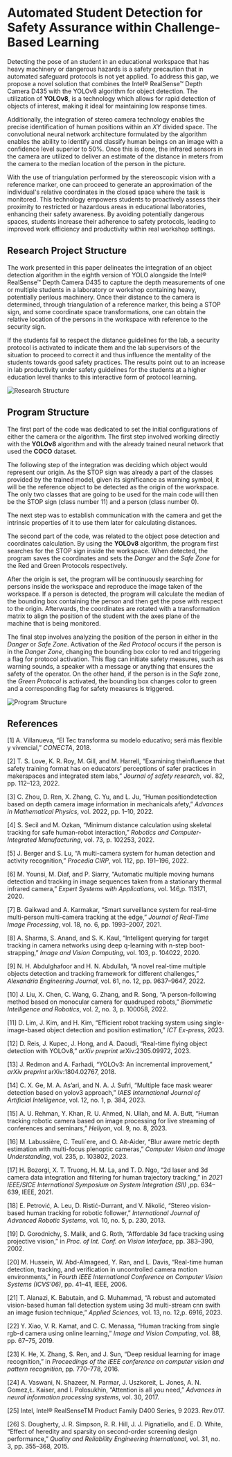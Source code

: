 # Automated Student Detection for Safety Assurance within Challenge-Based Learning
  Detecting the pose of an student in an educational workspace that has heavy machinery or dangerous hazards is a safety precaution that in automated safeguard protocols is not yet applied. To address this gap, we propose a novel solution that combines the Intel® RealSense™ Depth Camera D435 with the YOLOv8 algorithm for object detection. The utilization of **YOLOv8**, is a technology which allows for rapid detection of objects of interest, making it ideal for maintaining low response times. 

  Additionally, the integration of stereo camera technology enables the precise identification of human positions within an _XY_ divided space. The convolutional neural network architecture formulated by the algorithm enables the ability to identify and classify human beings on an image with a confidence level superior to 50%. Once this is done, the infrared sensors in the camera are utilized to deliver an estimate of the distance in meters from the camera to the median location of the person in the picture. 

  With the use of triangulation performed by the stereoscopic vision with a reference marker, one can proceed to generate an approximation of the individual's relative coordinates in the closed space where the task is monitored. This technology empowers students to proactively assess their proximity to restricted or hazardous areas in educational laboratories, enhancing their safety awareness. By avoiding potentially dangerous spaces, students increase their adherence to safety protocols, leading to improved work efficiency and productivity within real workshop settings.


## Research Project Structure

  The work presented in this paper delineates the integration of an object detection algorithm in the eighth version of YOLO alongside the  Intel® RealSense™ Depth Camera D435 to capture the depth measurements of one or multiple students in a laboratory or workshop containing heavy, potentially perilous machinery. Once their distance to the camera is determined, through triangulation of a reference marker, this being a STOP sign, and some coordinate space transformations, one can obtain the relative location of the persons in the workspace with reference to the security sign. 

  If the students fail to respect the distance guidelines for the lab, a security protocol is activated to indicate them and the lab supervisors of the situation to proceed to correct it and thus influence the mentality of the students towards good safety practices. The results point out to an increase in lab productivity under safety guidelines for the students at a higher education level thanks to this interactive form of protocol learning.

![Research Structure](https://github.com/IrrationalPerson/Percepcion-Robotica/assets/21211365/7f758d58-bbda-474c-a477-94afbae1022b)


## Program Structure

  The first part of the code was dedicated to set the initial configurations of either the camera or the algorithm. The first step involved working directly with the **YOLOv8** algorithm and with the already trained neural network that used the **COCO** dataset. 

  The following step of the integration was deciding which object would represent our origin. As the STOP sign was already a part of the classes provided by the trained model, given its significance as warning symbol, it will be the reference object to be  detected as the origin of the workspace. The only two classes that are going to be used for the main code will then be the STOP sign (class number 11) and a person (class number 0).

  The next step was to establish communication with the camera and get the intrinsic properties of it to use them later for calculating distances. 

  The second part of the code, was related to the object pose detection and coordinates calculation. By using the **YOLOv8** algorithm, the program first searches for the STOP sign inside the workspace. When detected, the program saves the coordinates and sets the _Danger_ and the _Safe Zone_ for the Red and Green Protocols respectively. 

  After the origin is set, the program will be continuously searching for persons inside the workspace and reproduce the image taken of the workspace. If a person is detected, the program will calculate the median of the bounding box containing the person and then get the pose with respect to the origin. Afterwards, the coordinates are rotated with a transformation matrix to align the position of the student with the axes plane of the machine that is being monitored.

  The final step involves analyzing the position of the person in either in the _Danger_ or _Safe Zone_. Activation of the _Red Protocol_ occurs if the person is in the _Danger Zone_, changing the bounding box color to red and triggering a flag for protocol activation. This flag can initiate safety measures, such as warning sounds, a speaker with a message or anything that ensures the safety of the operator. On the other hand, if the person is in the _Safe_ zone, the _Green Protocol_ is activated, the bounding box changes color to green and a corresponding flag for safety measures is triggered. 

![Program Structure](https://github.com/IrrationalPerson/Percepcion-Robotica/assets/21211365/120d5080-34ae-47f0-b485-315dc37f1d5a)


## References

[1] A. Villanueva, “El Tec transforma su modelo educativo; será más flexible y vivencial,” _CONECTA_, 2018.

[2] T. S. Love, K. R. Roy, M. Gill, and M. Harrell, “Examining theinfluence that safety training format has on educators’ perceptions of safer practices in makerspaces and integrated stem labs,” _Journal of safety research_, vol. 82, pp. 112–123, 2022.

[3] C. Zhou, D. Ren, X. Zhang, C. Yu, and L. Ju, “Human positiondetection based on depth camera image information in mechanicals afety,” _Advances in Mathematical Physics_, vol. 2022, pp. 1–10, 2022.

[4] S. Secil and M. Ozkan, “Minimum distance calculation using skeletal tracking for safe human-robot interaction,” _Robotics and Computer-Integrated Manufacturing_, vol. 73, p. 102253, 2022.

[5] J. Berger and S. Lu, “A multi-camera system for human detection and activity recognition,” _Procedia CIRP_, vol. 112, pp. 191–196, 2022.

[6] M. Younsi, M. Diaf, and P. Siarry, “Automatic multiple moving humans detection and tracking in image sequences taken from a stationary thermal infrared camera,” _Expert Systems with Applications_, vol. 146,p. 113171, 2020.

[7] B. Gaikwad and A. Karmakar, “Smart surveillance system for real-time multi-person multi-camera tracking at the edge,” _Journal of Real-Time Image Processing_, vol. 18, no. 6, pp. 1993–2007, 2021.

[8] A. Sharma, S. Anand, and S. K. Kaul, “Intelligent querying for target tracking in camera networks using deep q-learning with n-step boot-strapping,” _Image and Vision Computing_, vol. 103, p. 104022, 2020.

[9] N. H. Abdulghafoor and H. N. Abdullah, “A novel real-time multiple objects detection and tracking framework for different challenges,” _Alexandria Engineering Journal_, vol. 61, no. 12, pp. 9637–9647, 2022.

[10] J. Liu, X. Chen, C. Wang, G. Zhang, and R. Song, “A person-following method based on monocular camera for quadruped robots,” _Biomimetic Intelligence and Robotics_, vol. 2, no. 3, p. 100058, 2022.

[11] D. Lim, J. Kim, and H. Kim, “Efficient robot tracking system using single-image-based object detection and position estimation,” _ICT Ex-press_, 2023.

[12] D. Reis, J. Kupec, J. Hong, and A. Daoudi, “Real-time flying object detection with YOLOv8,” _arXiv preprint_ arXiv:2305.09972, 2023.

[13] J. Redmon and A. Farhadi, “YOLOv3: An incremental improvement,” _arXiv preprint_ arXiv:1804.02767, 2018.

[14] C. X. Ge, M. A. As’ari, and N. A. J. Sufri, “Multiple face mask wearer detection based on yolov3 approach,” _IAES International Journal of Artificial Intelligence_, vol. 12, no. 1, p. 384, 2023.

[15] A. U. Rehman, Y. Khan, R. U. Ahmed, N. Ullah, and M. A. Butt, “Human tracking robotic camera based on image processing for live streaming of conferences and seminars,” _Heliyon_, vol. 9, no. 8, 2023.

[16] M. Labussière, C. Teuli`ere, and O. Ait-Aider, “Blur aware metric depth estimation with multi-focus plenoptic cameras,” _Computer Vision and Image Understanding_, vol. 235, p. 103802, 2023.

[17] H. Bozorgi, X. T. Truong, H. M. La, and T. D. Ngo, “2d laser and 3d camera data integration and filtering for human trajectory tracking,” in _2021 IEEE/SICE International Symposium on System Integration (SII)_ ,pp. 634–639, IEEE, 2021.

[18] E. Petrović, A. Leu, D. Ristić-Durrant, and V. Nikolić, “Stereo vision-based human tracking for robotic follower,” _International Journal of Advanced Robotic Systems_, vol. 10, no. 5, p. 230, 2013.

[19] D. Gorodnichy, S. Malik, and G. Roth, “Affordable 3d face tracking using projective vision,” in _Proc. of Int. Conf. on Vision Interface_, pp. 383–390, 2002.

[20] M. Hussein, W. Abd-Almageed, Y. Ran, and L. Davis, “Real-time human detection, tracking, and verification in uncontrolled camera motion environments,” in _Fourth IEEE International Conference on Computer Vision Systems (ICVS’06)_, pp. 41–41, IEEE, 2006.

[21] T. Alanazi, K. Babutain, and G. Muhammad, “A robust and automated vision-based human fall detection system using 3d multi-stream cnn swith an image fusion technique,” _Applied Sciences_, vol. 13, no. 12,p. 6916, 2023.

[22] Y. Xiao, V. R. Kamat, and C. C. Menassa, “Human tracking from single rgb-d camera using online learning,” _Image and Vision Computing_, vol. 88, pp. 67–75, 2019.

[23] K. He, X. Zhang, S. Ren, and J. Sun, “Deep residual learning for image recognition,” in _Proceedings of the IEEE conference on computer vision and pattern recognition_, pp. 770–778, 2016.

[24] A. Vaswani, N. Shazeer, N. Parmar, J. Uszkoreit, L. Jones, A. N. Gomez,Ł. Kaiser, and I. Polosukhin, “Attention is all you need,” _Advances in neural information processing systems_, vol. 30, 2017.

[25] Intel, Intel® RealSenseTM Product Family D400 Series, 9 2023. Rev.017.

[26] S. Dougherty, J. R. Simpson, R. R. Hill, J. J. Pignatiello, and E. D. White, “Effect of heredity and sparsity on second-order screening design performance,” _Quality and Reliability Engineering International_, vol. 31, no. 3, pp. 355–368, 2015.

